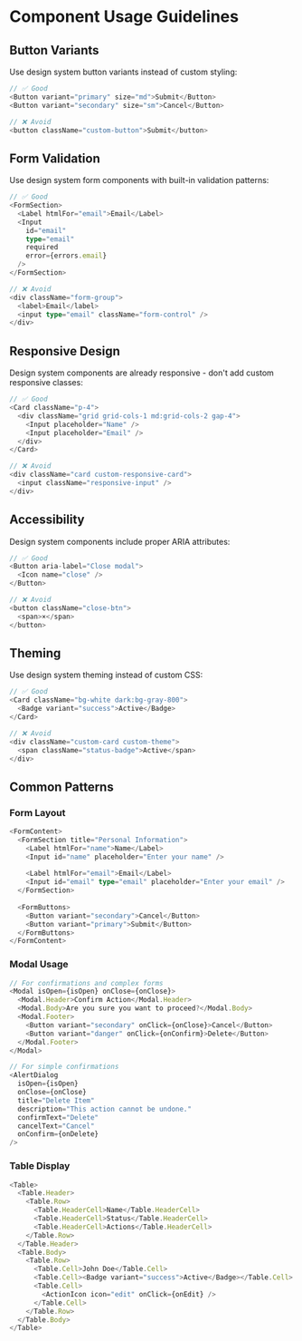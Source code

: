 # Component Usage Guidelines

## Button Variants
Use design system button variants instead of custom styling:
```typescript
// ✅ Good
<Button variant="primary" size="md">Submit</Button>
<Button variant="secondary" size="sm">Cancel</Button>

// ❌ Avoid
<button className="custom-button">Submit</button>
```

## Form Validation
Use design system form components with built-in validation patterns:
```typescript
// ✅ Good
<FormSection>
  <Label htmlFor="email">Email</Label>
  <Input 
    id="email" 
    type="email" 
    required 
    error={errors.email}
  />
</FormSection>

// ❌ Avoid
<div className="form-group">
  <label>Email</label>
  <input type="email" className="form-control" />
</div>
```

## Responsive Design
Design system components are already responsive - don't add custom responsive classes:
```typescript
// ✅ Good
<Card className="p-4">
  <div className="grid grid-cols-1 md:grid-cols-2 gap-4">
    <Input placeholder="Name" />
    <Input placeholder="Email" />
  </div>
</Card>

// ❌ Avoid
<div className="card custom-responsive-card">
  <input className="responsive-input" />
</div>
```

## Accessibility
Design system components include proper ARIA attributes:
```typescript
// ✅ Good
<Button aria-label="Close modal">
  <Icon name="close" />
</Button>

// ❌ Avoid
<button className="close-btn">
  <span>×</span>
</button>
```

## Theming
Use design system theming instead of custom CSS:
```typescript
// ✅ Good
<Card className="bg-white dark:bg-gray-800">
  <Badge variant="success">Active</Badge>
</Card>

// ❌ Avoid
<div className="custom-card custom-theme">
  <span className="status-badge">Active</span>
</div>
```

## Common Patterns

### Form Layout
```typescript
<FormContent>
  <FormSection title="Personal Information">
    <Label htmlFor="name">Name</Label>
    <Input id="name" placeholder="Enter your name" />
    
    <Label htmlFor="email">Email</Label>
    <Input id="email" type="email" placeholder="Enter your email" />
  </FormSection>
  
  <FormButtons>
    <Button variant="secondary">Cancel</Button>
    <Button variant="primary">Submit</Button>
  </FormButtons>
</FormContent>
```

### Modal Usage
```typescript
// For confirmations and complex forms
<Modal isOpen={isOpen} onClose={onClose}>
  <Modal.Header>Confirm Action</Modal.Header>
  <Modal.Body>Are you sure you want to proceed?</Modal.Body>
  <Modal.Footer>
    <Button variant="secondary" onClick={onClose}>Cancel</Button>
    <Button variant="danger" onClick={onConfirm}>Delete</Button>
  </Modal.Footer>
</Modal>

// For simple confirmations
<AlertDialog
  isOpen={isOpen}
  onClose={onClose}
  title="Delete Item"
  description="This action cannot be undone."
  confirmText="Delete"
  cancelText="Cancel"
  onConfirm={onDelete}
/>
```

### Table Display
```typescript
<Table>
  <Table.Header>
    <Table.Row>
      <Table.HeaderCell>Name</Table.HeaderCell>
      <Table.HeaderCell>Status</Table.HeaderCell>
      <Table.HeaderCell>Actions</Table.HeaderCell>
    </Table.Row>
  </Table.Header>
  <Table.Body>
    <Table.Row>
      <Table.Cell>John Doe</Table.Cell>
      <Table.Cell><Badge variant="success">Active</Badge></Table.Cell>
      <Table.Cell>
        <ActionIcon icon="edit" onClick={onEdit} />
      </Table.Cell>
    </Table.Row>
  </Table.Body>
</Table>
``` 